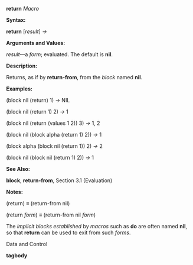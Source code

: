 **return** *Macro* 

**Syntax:** 

**return** [*result*] *→* 

**Arguments and Values:** 

*result*—a *form*; evaluated. The default is **nil**. 

**Description:** 

Returns, as if by **return-from**, from the *block* named **nil**. 

**Examples:** 

(block nil (return) 1) *→* NIL 

(block nil (return 1) 2) *→* 1 

(block nil (return (values 1 2)) 3) *→* 1, 2 

(block nil (block alpha (return 1) 2)) *→* 1 

(block alpha (block nil (return 1)) 2) *→* 2 

(block nil (block nil (return 1) 2)) *→* 1 

**See Also:** 

**block**, **return-from**, Section 3.1 (Evaluation) 

**Notes:** 

(return) *≡* (return-from nil) 

(return *form*) *≡* (return-from nil *form*) 

The *implicit blocks established* by *macros* such as **do** are often named **nil**, so that **return** can be used to exit from such *forms*. 

Data and Control 





**tagbody** 

